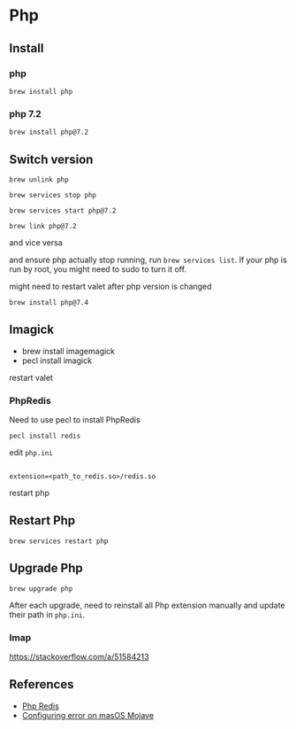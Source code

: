 # Php

## Install

### php

`brew install php`

### php 7.2

`brew install php@7.2`

## Switch version

`brew unlink php`

`brew services stop php`

`brew services start php@7.2`

`brew link php@7.2`

and vice versa

and ensure php actually stop running, run `brew services list`. If your php is run by root, you might need to sudo to turn it off.

might need to restart valet after php version is changed 

`brew install php@7.4`

## Imagick

* brew install imagemagick
* pecl install imagick

restart valet

### PhpRedis

Need to use pecl to install PhpRedis

`pecl install redis`

edit `php.ini`

```

extension=<path_to_redis.so>/redis.so

```

restart php

## Restart Php

`brew services restart php`

## Upgrade Php

`brew upgrade php`

After each upgrade, need to reinstall all Php extension manually and update their path in `php.ini`.

### Imap

https://stackoverflow.com/a/51584213

## References

* [Php Redis](https://github.com/phpredis/phpredis)
* [Configuring error on masOS Mojave](https://github.com/Imagick/imagick/issues/289#issuecomment-500951481)